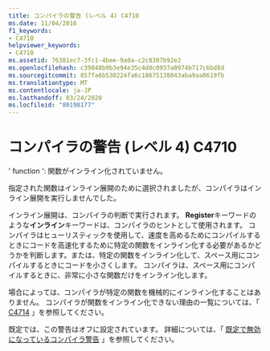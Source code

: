 ```yaml
---
title: コンパイラの警告 (レベル 4) C4710
ms.date: 11/04/2016
f1_keywords:
- C4710
helpviewer_keywords:
- C4710
ms.assetid: 76381ec7-3fc1-4bee-9a0a-c2c8307b92e2
ms.openlocfilehash: c39848b9b3e94e35c4d0c0937a0974b717c6bd8d
ms.sourcegitcommit: 857fa6b530224fa6c18675138043aba9aa0619fb
ms.translationtype: MT
ms.contentlocale: ja-JP
ms.lasthandoff: 03/24/2020
ms.locfileid: "80198177"
---
```

# <a name="compiler-warning-level-4-c4710"></a>コンパイラの警告 (レベル 4) C4710

' function ': 関数がインライン化されていません。

指定された関数はインライン展開のために選択されましたが、コンパイラはインライン展開を実行しませんでした。

インライン展開は、コンパイラの判断で実行されます。 **Register**キーワードのような**インライン**キーワードは、コンパイラのヒントとして使用されます。 コンパイラはヒューリスティックを使用して、速度を高めるためにコンパイルするときにコードを高速化するために特定の関数をインライン化する必要があるかどうかを判断します。または、特定の関数をインライン化して、スペース用にコンパイルするときにコードを小さくします。 コンパイラは、スペース用にコンパイルするときに、非常に小さな関数だけをインライン化します。

場合によっては、コンパイラが特定の関数を機械的にインライン化することはありません。 コンパイラが関数をインライン化できない理由の一覧については、「 [C4714](../../error-messages/compiler-warnings/compiler-warning-level-4-c4714.md) 」を参照してください。

既定では、この警告はオフに設定されています。 詳細については、「 [既定で無効になっているコンパイラ警告](../../preprocessor/compiler-warnings-that-are-off-by-default.md) 」を参照してください。
